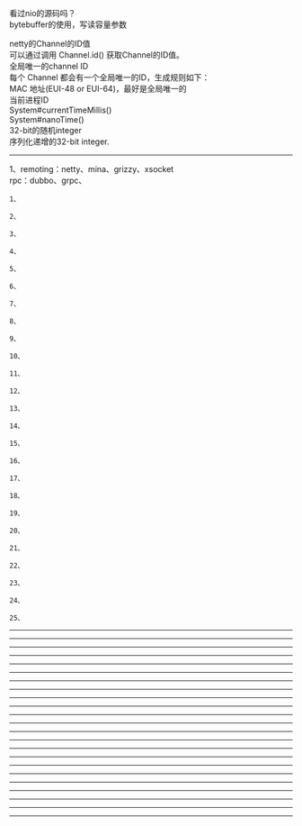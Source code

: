   
  
看过nio的源码吗？  
bytebuffer的使用，写读容量参数  
  
  
  
netty的Channel的ID值  
可以通过调用 Channel.id() 获取Channel的ID值。  
 全局唯一的channel ID  
每个 Channel 都会有一个全局唯一的ID，生成规则如下：  
MAC 地址(EUI-48 or EUI-64)，最好是全局唯一的  
当前进程ID  
System#currentTimeMillis()  
System#nanoTime()  
32-bit的随机integer  
序列化递增的32-bit integer.  
  
  
  
---------------------------------------------------------------------------------------------------------------------  
  
1、remoting：netty、mina、grizzy、xsocket  
rpc：dubbo、grpc、  
  
```  
1、  
```  
```  
2、  
```  
```  
3、  
```  
```  
4、  
```  
```  
5、  
```  
```  
6、  
```  
```  
7、  
```  
```  
8、  
```  
```  
9、  
```  
```  
10、  
```  
```  
11、  
```  
```  
12、  
```  
```  
13、  
```  
```  
14、  
```  
```  
15、  
```  
```  
16、  
```  
```  
17、  
```  
```  
18、  
```  
```  
19、  
```  
```  
20、  
```  
```  
21、  
```  
```  
22、  
```  
```  
23、  
```  
```  
24、  
```  
```  
25、  
```  
  
  
  
  
  
  
  
  
  
---------------------------------------------------------------------------------------------------------------------  
  
---------------------------------------------------------------------------------------------------------------------  
  
---------------------------------------------------------------------------------------------------------------------  
  
---------------------------------------------------------------------------------------------------------------------  
  
---------------------------------------------------------------------------------------------------------------------  
  
---------------------------------------------------------------------------------------------------------------------  
  
---------------------------------------------------------------------------------------------------------------------  
  
---------------------------------------------------------------------------------------------------------------------  
  
---------------------------------------------------------------------------------------------------------------------  
  
---------------------------------------------------------------------------------------------------------------------  
  
---------------------------------------------------------------------------------------------------------------------  
  
---------------------------------------------------------------------------------------------------------------------  
  
---------------------------------------------------------------------------------------------------------------------  
  
---------------------------------------------------------------------------------------------------------------------  
  
---------------------------------------------------------------------------------------------------------------------  
  
---------------------------------------------------------------------------------------------------------------------  
  
---------------------------------------------------------------------------------------------------------------------  
  
---------------------------------------------------------------------------------------------------------------------  
  
---------------------------------------------------------------------------------------------------------------------  
  
---------------------------------------------------------------------------------------------------------------------  
  
---------------------------------------------------------------------------------------------------------------------  
  
---------------------------------------------------------------------------------------------------------------------  
  
---------------------------------------------------------------------------------------------------------------------  
  
  
  
  
  
  
